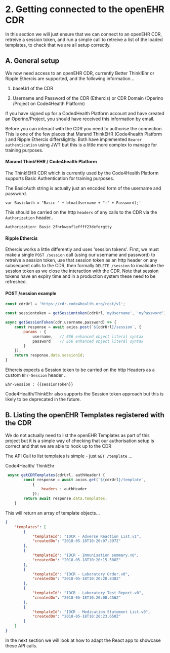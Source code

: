 # 2. Getting connected to the openEHR CDR

In this section we will just ensure that we can connect to an openEHR CDR, retreive a session token, and run a simple call to retreive a list of the loaded templates, to check that we are all setup correctly.

## A. General setup

We now need access to an openEHR CDR, currently Better Think!Ehr or Ripple Ethercis are supported, and the following information...

1. baseUrl of the CDR

2. Username and Password of the CDR (Ethercis) or CDR Domain (Operino /Project on Code4Health Platform)

If you have signed up for a Code4Health Platform account and have created an Operino/Project, you should have received this information by email. 

Before you can interact with the CDR you need to authorise the connection. This is one of the few places that Marand ThinkEHR (Code4health Platform ) and Ripple Ethercis differslightly. Both have implemented `Bearer authentication` using JWT but this is a little more complex to manage for training purposes.

#### Marand Think!EHR / Code4health Platform 

The Think!EHR CDR which is currently used by the Code4Health Platform supports Basic Authentication for training purposes. 

The BasicAuth string is actually just an encoded form of the username and password.

`var BasicAuth = "Basic " + btoa(Username + ":" + Password);'`

This should be carried on the http `headers` of any calls to the CDR via the `Authorization` header..

`Authorization: Basic 2fhrkweofleffff23defergtty`


#### Ripple Ethercis

Ethercis works a little differently and uses 'session tokens'. First, we must make a single `POST /session` call (using our username and password) to retreive a session token, use that session token as an http header on any subsequent calls to the CDR, then formally `DELETE /session` to invalidate the session token as we close the interaction with the CDR. Note that session tokens have an expiry time and in a production system these need to be refreshed.

#### POST  /session example

```javascript
const cdrUrl = 'https://cdr.code4health.org/rest/v1';

const sessiontoken = getSessiontoken(cdrUrl,'myUsername', 'myPassword');

async getSessionToken(cdr,username,password) => {
    const response = await axios.post(`${cdrUrl}/session`, {
        params : {
            username, 	// ES6 enhanced object literal syntax 
            password	// ES6 enhanced object literal syntax	
        }
    });
    return response.data.sessionId; 
}
```


Ethercis expects a Session token to be carried on the http Headers as a custom `Ehr-Session` header ..

`Ehr-Session : {{sessionToken}}`

Code4Health/ThinkEhr also supports the Session token approach but this is likely to be deprecated in the future.

## B. Listing the openEHR Templates registered with the CDR

We do not actually need to list the openEHR Templates as part of  this project but it is a simple way of checking that our authorisation setup is correct and that we are able to hook up to the CDR

The API Call to list templates is simple - just `GET /template` ...

Code4Health/ ThinkEhr

```javascript
 async getCDRTemplates(cdrUrl, authHeader) {
        const response = await axios.get(`${cdrUrl}/template`,
            {
                headers : authHeader
            });
        return await response.data.templates;
    }    
```

This will return an array of template objects...

```json
{
    "templates": [
        {
            "templateId": "IDCR - Adverse Reaction List.v1",
            "createdOn": "2018-05-18T10:20:07.397Z"
        },
        {
            "templateId": "IDCR - Immunisation summary.v0",
            "createdOn": "2018-05-18T10:20:15.580Z"
        },
        {
            "templateId": "IDCR - Laboratory Order.v0",
            "createdOn": "2018-05-18T10:20:20.838Z"
        },
        {
            "templateId": "IDCR - Laboratory Test Report.v0",
            "createdOn": "2018-05-18T10:20:08.456Z"
        },
        {
            "templateId": "IDCR - Medication Statement List.v0",
            "createdOn": "2018-05-18T10:20:23.650Z"
        }
    ]
}
```



In the next section we will look at how to adapt the React app to showcase these API calls.